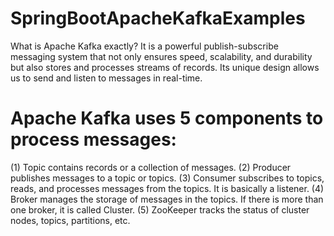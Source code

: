 # SpringBootApacheKafkaExamples

What is Apache Kafka exactly? It is a powerful publish-subscribe messaging system that not only ensures speed, scalability, 
and durability but also stores and processes streams of records. Its unique design allows us to send and listen to messages in real-time.

# Apache Kafka uses 5 components to process messages:
(1) Topic contains records or a collection of messages.
(2) Producer publishes messages to a topic or topics.
(3) Consumer subscribes to topics, reads, and processes messages from the topics. It is basically a listener.
(4) Broker manages the storage of messages in the topics. If there is more than one broker, it is called Cluster.
(5) ZooKeeper tracks the status of cluster nodes, topics, partitions, etc.